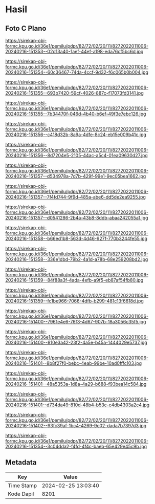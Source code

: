 # Hasil

## Foto C Plano

https://sirekap-obj-formc.kpu.go.id/36e1/pemilu/pdpr/82/72/02/20/11/8272022011006-20240216-151353--02d13a40-1aef-44ef-a198-eda76cf5bc6d.jpg

https://sirekap-obj-formc.kpu.go.id/36e1/pemilu/pdpr/82/72/02/20/11/8272022011006-20240216-151354--60c36467-74da-4ccf-9d32-f6c065b0b004.jpg

https://sirekap-obj-formc.kpu.go.id/36e1/pemilu/pdpr/82/72/02/20/11/8272022011006-20240216-151355--693b7420-59cf-4026-887c-f17073fd3141.jpg

https://sirekap-obj-formc.kpu.go.id/36e1/pemilu/pdpr/82/72/02/20/11/8272022011006-20240216-151355--7b34470f-046d-4b40-b6ef-49f3e7ebc126.jpg

https://sirekap-obj-formc.kpu.go.id/36e1/pemilu/pdpr/82/72/02/20/11/8272022011006-20240216-151356--c418d32b-8a9a-4dfe-8c24-eb15e009b41c.jpg

https://sirekap-obj-formc.kpu.go.id/36e1/pemilu/pdpr/82/72/02/20/11/8272022011006-20240216-151356--8d7204e5-2105-44ac-a5c4-01ea09630d27.jpg

https://sirekap-obj-formc.kpu.go.id/36e1/pemilu/pdpr/82/72/02/20/11/8272022011006-20240216-151357--d534978a-7d7b-429f-99e1-9ec05bea1662.jpg

https://sirekap-obj-formc.kpu.go.id/36e1/pemilu/pdpr/82/72/02/20/11/8272022011006-20240216-151357--7f4fd744-9f9d-485a-abe6-dd5de2ea9255.jpg

https://sirekap-obj-formc.kpu.go.id/36e1/pemilu/pdpr/82/72/02/20/11/8272022011006-20240216-151357--d0541286-2b4a-43b8-8ddb-abaa242055a1.jpg

https://sirekap-obj-formc.kpu.go.id/36e1/pemilu/pdpr/82/72/02/20/11/8272022011006-20240216-151358--b66ed1b8-563d-4d46-927f-770b3244fe55.jpg

https://sirekap-obj-formc.kpu.go.id/36e1/pemilu/pdpr/82/72/02/20/11/8272022011006-20240216-151358--336e1dbd-79b2-4a1d-a78b-68e259208bd2.jpg

https://sirekap-obj-formc.kpu.go.id/36e1/pemilu/pdpr/82/72/02/20/11/8272022011006-20240216-151359--84f88a3f-4ada-4efb-a9f5-eb87af54fb80.jpg

https://sirekap-obj-formc.kpu.go.id/36e1/pemilu/pdpr/82/72/02/20/11/8272022011006-20240216-151359--fc1be966-7066-4dfb-b299-481c13f6618d.jpg

https://sirekap-obj-formc.kpu.go.id/36e1/pemilu/pdpr/82/72/02/20/11/8272022011006-20240216-151400--7961e4e6-76f3-4d67-907b-18a3056c35f5.jpg

https://sirekap-obj-formc.kpu.go.id/36e1/pemilu/pdpr/82/72/02/20/11/8272022011006-20240216-151400--810e3a42-23f2-4a5e-b45a-1444029e5737.jpg

https://sirekap-obj-formc.kpu.go.id/36e1/pemilu/pdpr/82/72/02/20/11/8272022011006-20240216-151401--8b8f27f0-bebc-4eab-99be-10ad0fffc103.jpg

https://sirekap-obj-formc.kpu.go.id/36e1/pemilu/pdpr/82/72/02/20/11/8272022011006-20240216-151401--48a5353a-1d8a-4a29-b688-f93bea14c584.jpg

https://sirekap-obj-formc.kpu.go.id/36e1/pemilu/pdpr/82/72/02/20/11/8272022011006-20240216-151401--d734da49-810d-48b4-b53c-c4db4303a2c4.jpg

https://sirekap-obj-formc.kpu.go.id/36e1/pemilu/pdpr/82/72/02/20/11/8272022011006-20240216-151402--93fc39af-1bc4-4269-9c02-dada7b7397d3.jpg

https://sirekap-obj-formc.kpu.go.id/36e1/pemilu/pdpr/82/72/02/20/11/8272022011006-20240216-151354--3c04dda2-f4fd-4f4c-baeb-65e429e45c9b.jpg


## Metadata

| Key        | Value               |
| ---------- | ------------------- |
| Time Stamp | 2024-02-25 13:03:40 |
| Kode Dapil | 8201                |



